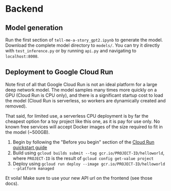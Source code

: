 # Backend

## Model generation

Run the first section of `tell-me-a-story_gpt2.ipynb` to generate the model.
Download the complete model directory to `models/`. You can try it directly
with `test_inference.py` or by running `api.py` and navigating to
`localhost:8008`.

## Deployment to Google Cloud Run

Note first of all that Google Cloud Run is not an ideal platform for a large
deep network model. The model samples many times more quickly on a GPU (Cloud
Run is CPU only), and there is a significant startup cost to load the model
(Cloud Run is serverless, so workers are dynamically created and removed).

That said, for limited use, a serverless CPU deployment is by far the cheapest
option for a toy project like this one, as it is pay for use only. No known free
services will accept Docker images of the size required to fit in the model
(~500GB).

1. Begin by following the "Before you begin" section of the [Cloud Run
   quickstart
   guide](https://cloud.google.com/run/docs/quickstarts/build-and-deploy)
2. Build using `gcloud builds submit --tag gcr.io/PROJECT-ID/helloworld`, where
   `PROJECT-ID` is the result of `gcloud config get-value project`
3. Deploy using `gcloud run deploy --image gcr.io/PROJECT-ID/helloworld --platform managed`

Et voila! Make sure to use your new API url on the frontend (see those docs).
